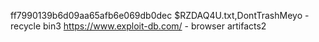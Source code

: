 ff7990139b6d09aa65afb6e069db0dec
$RZDAQ4U.txt,DontTrashMeyo - recycle bin3
https://www.exploit-db.com/ - browser artifacts2
